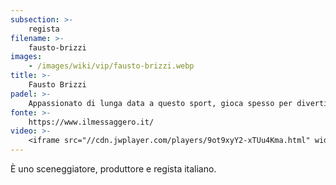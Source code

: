 ```yaml
---
subsection: >-
    regista
filename: >-
    fausto-brizzi
images:
    - /images/wiki/vip/fausto-brizzi.webp
title: >-
    Fausto Brizzi
padel: >-
    Appassionato di lunga data a questo sport, gioca spesso per divertimento con amici ed altri personaggi famosi. Ha partecipato ad iniziative solidali come il Gilette Padel Vip Cup tenutosi a Sabaudia nel 2019.
fonte: >-
    https://www.ilmessaggero.it/
video: >-
    <iframe src="//cdn.jwplayer.com/players/9ot9xyY2-xTUu4Kma.html" width="640" height="360" frameborder="0" scrolling="auto"></iframe>
---
```

È uno sceneggiatore, produttore e regista italiano.
